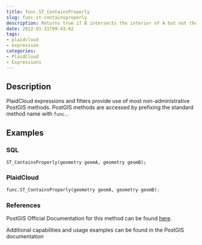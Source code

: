 ```yaml
---
title: func.ST_ContainsProperly
slug: func-st-containsproperly
description: Returns true if B intersects the interior of A but not the boundary (or exterior)
date: 2022-01-31T09:43:02
tags:
- plaidcloud
- expression
categories:
- PlaidCloud
- Expressions
---
```



## Description


PlaidCloud expressions and filters provide use of most non-administrative PostGIS methods. PostGIS methods are accessed by prefixing the standard method name with `func.`.



## Examples


### SQL



```
ST_ContainsProperly(geometry geomA, geometry geomB);
```

  



### PlaidCloud



```python
func.ST_ContainsProperly(geometry geomA, geometry geomB);
```

  



### References


PostGIS Official Documentation for this method can be found [here](https://postgis.net/docs/manual-3.1/ST_ContainsProperly.html).



Additional capabilities and usage examples can be found in the PostGIS documentation


